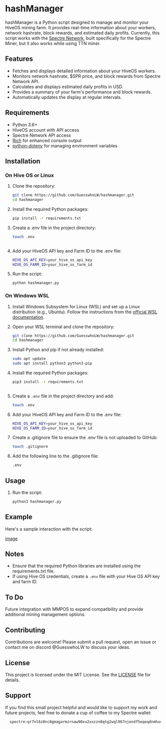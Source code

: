 # hashManager

hashManager is a Python script designed to manage and monitor your HiveOS mining farm. It provides real-time information about your workers, network hashrate, block rewards, and estimated daily profits. Currently, this script works with the [Spectre Network](https://github.com/spectre-project), built specifically for the Spectre Miner, but it also works while using TTN miner.

## Features

- Fetches and displays detailed information about your HiveOS workers.
- Monitors network hashrate, $SPR price, and block rewards from Spectre Network API.
- Calculates and displays estimated daily profits in USD.
- Provides a summary of your farm's performance and block rewards.
- Automatically updates the display at regular intervals.

## Requirements

- Python 3.6+
- HiveOS account with API access
- Spectre Network API access
- [Rich](https://github.com/Textualize/rich) for enhanced console output
- [python-dotenv](https://github.com/theskumar/python-dotenv) for managing environment variables

## Installation

### On Hive OS or Linux

1. Clone the repository:
   ```sh
   git clone https://github.com/GuesswhoLW/hashmanager.git
   cd hashmanager
   
2. Install the required Python packages:
   ```sh
   pip install -r requirements.txt

3. Create a .env file in the project directory:
   ```sh
   touch .env
  
4. Add your HiveOS API key and Farm ID to the .env file:
    ```sh
    HIVE_OS_API_KEY=your_hive_os_api_key
    HIVE_OS_FARM_ID=your_hive_os_farm_id    
    
7. Run the script:
   ```sh
   python hashmanager.py

### On Windows WSL

1. Install Windows Subsystem for Linux (WSL) and set up a Linux distribution (e.g., Ubuntu). Follow the instructions from the [official WSL documentation](https://docs.microsoft.com/en-us/windows/wsl/install).
   
2. Open your WSL terminal and clone the repository:
   ```sh
   git clone https://github.com/GuesswhoLW/hashmanager.git
   cd hashmanager

3. Install Python and pip if not already installed:
   ```sh
   sudo apt update
   sudo apt install python3 python3-pip

3. Install the required Python packages:
   ```sh
   pip3 install -r requirements.txt
  
4. Create a `.env` file in the project directory and add:
    ```sh
    touch .env  

5. Add your HiveOS API key and Farm ID to the .env file:
   ```sh
   HIVE_OS_API_KEY=your_hive_os_api_key
   HIVE_OS_FARM_ID=your_hive_os_farm_id

6. Create a .gitignore file to ensure the .env file is not uploaded to GitHub:
   ```sh
   touch .gitignore

7. Add the following line to the .gitignore file:
    ```sh
    .env

## Usage

1. Run the script:
   ```sh
   python3 hashmanager.py

## Example

  Here's a sample interaction with the script:

  [image](https://github.com/GuesswhoLW/hashManager/assets/174736759/ebe60433-f3c2-4c1e-895d-de11d3f46a4d)


## Notes

  - Ensure that the required Python libraries are installed using the requirements.txt file.
  - If using Hive OS credentials, create a `.env` file with your Hive OS API key and farm ID.

## To Do

  Future integration with MMPOS to expand compatibility and provide additional mining management options.
  
## Contributing

  Contributions are welcome! Please submit a pull request, open an issue or contact me on discord @GuesswhoLW to discuss your ideas.

## License

  This project is licensed under the MIT License. See the [LICENSE](LICENSE) file for details.

## Support
  If you find this small project helpful and would like to support my work and future projects, feel free to donate a cup of coffee to my Spectre wallet:
  ```sh
    spectre:qr7nl6z8nc8gmagarmzrnaw90xu2xxzzn8qtg2wql967njendf5eqeqdnmhuc
